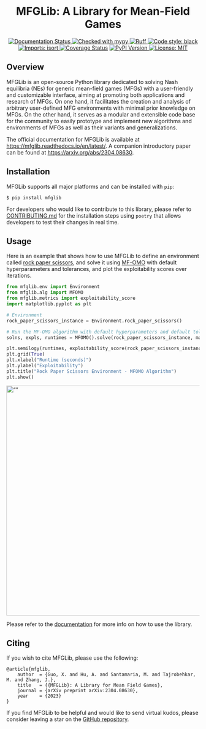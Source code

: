 <h1 align="center">MFGLib: A Library for Mean-Field Games</h1>

<p align="center">
    <a href='https://mfglib.readthedocs.io/en/latest/?badge=latest'>
        <img src='https://readthedocs.org/projects/mfglib/badge/?version=latest' alt='Documentation Status' />
    </a>
    <a href="http://mypy-lang.org/">
        <img alt="Checked with mypy" src="http://www.mypy-lang.org/static/mypy_badge.svg">
    </a>
    <a href="https://github.com/charliermarsh/ruff">
        <img src="https://img.shields.io/endpoint?url=https://raw.githubusercontent.com/charliermarsh/ruff/main/assets/badge/v1.json&label=linting" alt="Ruff" style="max-width:100%;">
    </a>
    <a href="https://github.com/psf/black">
        <img alt="Code style: black" src="https://img.shields.io/badge/code%20style-black-000000.svg">
    </a>
    <a href="https://pycqa.github.io/isort/">
        <img alt="Imports: isort" src="https://img.shields.io/badge/%20imports-isort-%231674b1?style=flat&labelColor=ef8336">
    </a>
    <a href='https://coveralls.io/github/radar-research-lab/MFGLib?branch=main'><img src='https://coveralls.io/repos/github/radar-research-lab/MFGLib/badge.svg?branch=main' alt='Coverage Status' /></a>
    <a href="https://pypi.org/project/mfglib/">
        <img src="https://img.shields.io/pypi/v/mfglib" alt="PyPI Version">
    </a>
    <a href="https://github.com/radar-research-lab/MFGLib/blob/main/LICENSE">
        <img src="https://img.shields.io/github/license/radar-research-lab/mfglib" alt="License: MIT">
    </a>
</p>

## Overview
MFGLib is an open-source Python library dedicated to solving Nash equilibria (NEs) for generic mean-field games (MFGs) with a user-friendly and customizable interface, aiming at promoting both applications and research of MFGs. On one hand, it facilitates the creation and analysis of arbitrary user-defined MFG environments with minimal prior knowledge on MFGs. On the other hand, it serves as a modular and extensible code base
for the community to easily prototype and implement new algorithms and environments of MFGs as well as their variants and generalizations.

The official documentation for MFGLib is available at https://mfglib.readthedocs.io/en/latest/. A companion introductory paper can be found at https://arxiv.org/abs/2304.08630. 

## Installation

MFGLib supports all major platforms and can be installed with `pip`:

```
$ pip install mfglib
```

For developers who would like to contribute to this library, please refer to [CONTRIBUTING.md](https://github.com/radar-research-lab/MFGLib/blob/main/CONTRIBUTING.md) for the installation steps using `poetry` that allows developers to test their changes in real time.

## Usage
Here is an example that shows how to use MFGLib to define an environment called [rock paper scissors](https://mfglib.readthedocs.io/en/latest/environments.html), and solve it using [MF-OMO](https://mfglib.readthedocs.io/en/latest/algorithms.html) with default hyperparameters and tolerances, and plot the exploitability scores over iterations. 

```python
from mfglib.env import Environment
from mfglib.alg import MFOMO
from mfglib.metrics import exploitability_score
import matplotlib.pyplot as plt

# Environment
rock_paper_scissors_instance = Environment.rock_paper_scissors()

# Run the MF-OMO algorithm with default hyperparameters and default tolerances and plot exploitability scores
solns, expls, runtimes = MFOMO().solve(rock_paper_scissors_instance, max_iter=300, verbose=True)

plt.semilogy(runtimes, exploitability_score(rock_paper_scissors_instance, solns)) 
plt.grid(True)
plt.xlabel("Runtime (seconds)")
plt.ylabel("Exploitability")
plt.title("Rock Paper Scissors Environment - MFOMO Algorithm")
plt.show()
```
<img src="https://github.com/radar-research-lab/MFGLib/blob/main/images/mwe.png" alt= “” width=800 height=600>

Please refer to the [documentation](https://mfglib.readthedocs.io/en/latest/) for more info on how to use the library. 

## Citing
If you wish to cite MFGLib, please use the following:
```
@article{mfglib,
    author  = {Guo, X. and Hu, A. and Santamaria, M. and Tajrobehkar, M. and Zhang, J.},
    title   = {{MFGLib}: A Library for Mean Field Games},
    journal = {arXiv preprint arXiv:2304.08630},
    year    = {2023}
}
```
If you find MFGLib to be helpful and would like to send virtual kudos, please consider leaving a star on the [GitHub repository](https://github.com/radar-research-lab/MFGLib).


